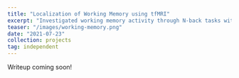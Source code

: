 ```yaml
---
title: "Localization of Working Memory using tfMRI"
excerpt: "Investigated working memory activity through N-back tasks with different sequence lengths and stimuli based on the Human Connectome Project's task-based fMRI data. Collaborated with international community of students in Neuromatch academy to localize and characterize prominent regions of activation."
teaser: "/images/working-memory.png"
date: "2021-07-23"
collection: projects
tag: independent
---
```


Writeup coming soon!